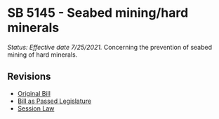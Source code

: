 # SB 5145 - Seabed mining/hard minerals
*Status: Effective date 7/25/2021.*
Concerning the prevention of seabed mining of hard minerals.

## Revisions
* [Original Bill](1/)
* [Bill as Passed Legislature](1/)
* [Session Law](1/)